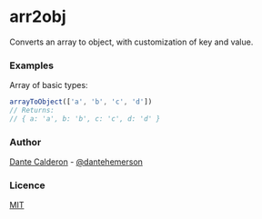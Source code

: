 # arr2obj

Converts an array to object, with customization of key and value.

### Examples

Array of basic types:
```js
arrayToObject(['a', 'b', 'c', 'd'])
// Returns:
// { a: 'a', b: 'b', c: 'c', d: 'd' }
```

### Author
[Dante Calderon](https://dantecalderon.dev) - [@dantehemerson](https://github.com/dantehemerson)

### Licence
[MIT](./LICENCE)


